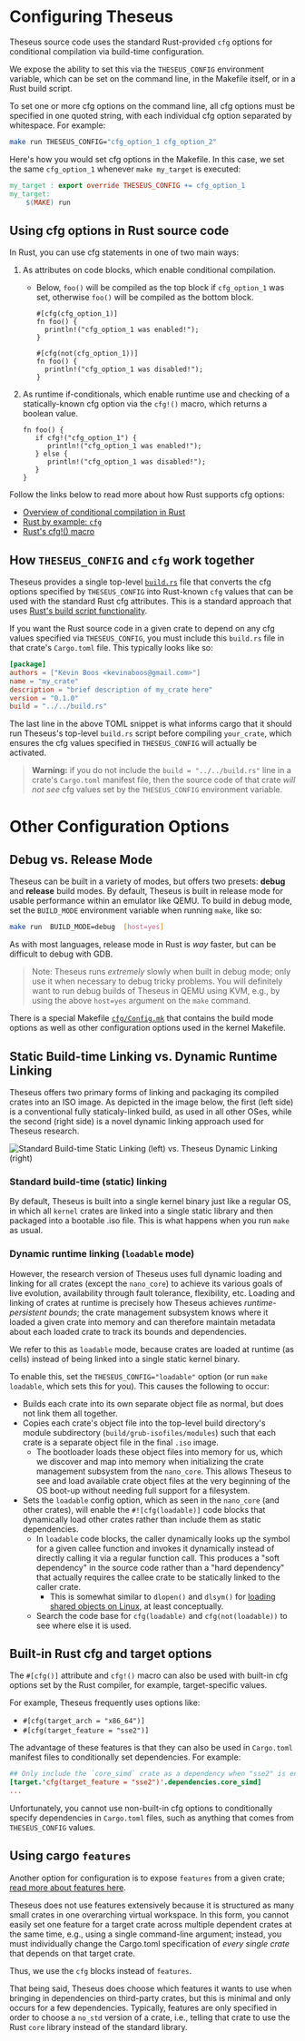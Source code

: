 
# Configuring Theseus

Theseus source code uses the standard Rust-provided `cfg` options for conditional compilation via build-time configuration. 

We expose the ability to set this via the `THESEUS_CONFIG` environment variable, which can be set on the command line, in the Makefile itself, or in a Rust build script. 

To set one or more cfg options on the command line, all cfg options must be specified in one quoted string, with each individual cfg option separated by whitespace. For example:
```sh
make run THESEUS_CONFIG="cfg_option_1 cfg_option_2"
```

Here's how you would set cfg options in the Makefile. In this case, we set the same `cfg_option_1` whenever `make my_target` is executed:
```mk
my_target : export override THESEUS_CONFIG += cfg_option_1
my_target:
    $(MAKE) run
```

## Using cfg options in Rust source code

In Rust, you can use cfg statements in one of two main ways:
1. As attributes on code blocks, which enable conditional compilation.
    * Below, `foo()` will be compiled as the top block if `cfg_option_1` was set, otherwise `foo()` will be compiled as the bottom block. 
        ```rust,no_run,no_playground
        #[cfg(cfg_option_1)]
        fn foo() {
          println!("cfg_option_1 was enabled!");
        }

        #[cfg(not(cfg_option_1))]
        fn foo() {
          println!("cfg_option_1 was disabled!");
        }
        ```

2. As runtime if-conditionals, which enable runtime use and checking of a statically-known cfg option via the `cfg!()` macro, which returns a boolean value.
    ```rust,no_run,no_playground
    fn foo() {
       if cfg!("cfg_option_1") {
          println!("cfg_option_1 was enabled!");
       } else {
          println!("cfg_option_1 was disabled!");
       }
    }
    ```

Follow the links below to read more about how Rust supports cfg options:
* [Overview of conditional compilation in Rust](https://doc.rust-lang.org/reference/conditional-compilation.html)
* [Rust by example: `cfg`](https://doc.rust-lang.org/rust-by-example/attribute/cfg.html)
* [Rust's cfg!() macro](https://doc.rust-lang.org/std/macro.cfg.html)

 

## How `THESEUS_CONFIG` and `cfg` work together

Theseus provides a single top-level [`build.rs`](https://github.com/theseus-os/Theseus/blob/theseus_main/build.rs) file that converts the cfg options specified by `THESEUS_CONFIG` into Rust-known `cfg` values that can be used with the standard Rust cfg attributes. 
This is a standard approach that uses [Rust's build script functionality](https://doc.rust-lang.org/cargo/reference/build-scripts.html).

If you want the Rust source code in a given crate to depend on any cfg values specified via `THESEUS_CONFIG`, you must include this `build.rs` file in that crate's `Cargo.toml` file. 
This typically looks like so:
```toml
[package]
authors = ["Kevin Boos <kevinaboos@gmail.com>"]
name = "my_crate"
description = "brief description of my_crate here"
version = "0.1.0"
build = "../../build.rs"
```
The last line in the above TOML snippet is what informs cargo that it should run Theseus's top-level `build.rs` script before compiling `your_crate`, which ensures the cfg values specified in `THESEUS_CONFIG` will actually be activated.

> **Warning:** if you do not include the `build = "../../build.rs"` line in a crate's `Cargo.toml` manifest file, then the source code of that crate *will not see* cfg values set by the `THESEUS_CONFIG` environment variable.


# Other Configuration Options



## Debug vs. Release Mode

Theseus can be built in a variety of modes, but offers two presets: **debug** and **release** build modes.
By default, Theseus is built in release mode for usable performance within an emulator like QEMU.
To build in debug mode, set the `BUILD_MODE` environment variable when running `make`, like so:
```sh
make run  BUILD_MODE=debug  [host=yes]
```

As with most languages, release mode in Rust is *way* faster, but can be difficult to debug with GDB.

> Note: Theseus runs *extremely* slowly when built in debug mode; only use it when necessary to debug tricky problems. You will definitely want to run debug builds of Theseus in QEMU using KVM, e.g., by using the above `host=yes` argument on the `make` command.


There is a special Makefile [`cfg/Config.mk`](https://github.com/theseus-os/Theseus/blob/theseus_main/cfg/Config.mk) that contains the build mode options as well as other configuration options used in the kernel Makefile.


## Static Build-time Linking vs. Dynamic Runtime Linking

Theseus offers two primary forms of linking and packaging its compiled crates into an ISO image.
As depicted in the image below, the first (left side) is a conventional fully staticaly-linked build, as used in all other OSes,
while the second (right side) is a novel dynamic linking approach used for Theseus research. 

![Standard Build-time Static Linking (left) vs. Theseus Dynamic Linking (right)](images/boot_image.svg)


### Standard build-time (static) linking
By default, Theseus is built into a single kernel binary just like a regular OS, in which all `kernel` crates are linked into a single static library and then packaged into a bootable .iso file.
This is what happens when you run `make` as usual. 

###  Dynamic runtime linking (`loadable` mode)
However, the research version of Theseus uses full dynamic loading and linking for all crates (except the `nano_core`) to achieve its various goals of live evolution, availability through fault tolerance, flexibility, etc. 
Loading and linking of crates at runtime is precisely how Theseus achieves *runtime-persistent bounds*; the crate management subsystem knows where it loaded a given crate into memory and can therefore maintain metadata about each loaded crate to track its bounds and dependencies. 

We refer to this as `loadable` mode, because crates are loaded at runtime (as cells) instead of being linked into a single static kernel binary.

To enable this, set the `THESEUS_CONFIG="loadable"` option (or run `make loadable`, which sets this for you). This causes the following to occur:

* Builds each crate into its own separate object file as normal, but does not link them all together. 
* Copies each crate's object file into the top-level build directory's module subdirectory (`build/grub-isofiles/modules`) such that each crate is a separate object file in the final `.iso` image.
    * The bootloader loads these object files into memory for us, which we discover and map into memory when initializing the crate management subsystem from the `nano_core`. This allows Theseus to see and load available crate object files at the very beginning of the OS boot-up without needing full support for a filesystem. 
* Sets the `loadable` config option, which as seen in the `nano_core` (and other crates), will enable the `#![cfg(loadable)]` code blocks that dynamically load other crates rather than include them as static dependencies.
    * In `loadable` code blocks, the caller dynamically looks up the symbol for a given callee function and invokes it dynamically instead of directly calling it via a regular function call. This produces a "soft dependency" in the source code rather than a "hard dependency" that actually requires the callee crate to be statically linked to the caller crate.
        * This is somewhat similar to `dlopen()` and `dlsym()` for [loading shared objects on Linux](https://man7.org/linux/man-pages/man3/dlsym.3.html), at least conceptually.
    * Search the code base for `cfg(loadable)` and `cfg(not(loadable))` to see where else it is used. 


## Built-in Rust cfg and target options
The `#[cfg()]` attribute and `cfg!()` macro can also be used with built-in cfg options set by the Rust compiler, for example, target-specific values. 

For example, Theseus frequently uses options like:
* `#[cfg(target_arch = "x86_64")]`
* `#[cfg(target_feature = "sse2")]`

The advantage of these features is that they can also be used in `Cargo.toml` manifest files to conditionally set dependencies. For example:
```toml
## Only include the `core_simd` crate as a dependency when "sse2" is enabled.
[target.'cfg(target_feature = "sse2")'.dependencies.core_simd]
...
```

Unfortunately, you cannot use non-built-in cfg options to conditionally specify dependencies in `Cargo.toml` files, such as anything that comes from `THESEUS_CONFIG` values. 


## Using cargo `features`

Another option for configuration is to expose `features` from a given crate; [read more about features here](https://doc.rust-lang.org/cargo/reference/features.html). 

Theseus does not use features extensively because it is structured as many small crates in one overarching virtual workspace. In this form, you cannot easily set one feature for a target crate across multiple dependent crates at the same time, e.g., using a single command-line argument; instead, you must individually change the Cargo.toml specification of *every single crate* that depends on that target crate. 

Thus, we use the `cfg` blocks instead of `features`. 

That being said, Theseus does choose which features it wants to use when bringing in dependencies on third-party crates, but this is minimal and only occurs for a few dependencies. Typically, features are only specified in order to choose a `no_std` version of a crate, i.e., telling that crate to use the Rust `core` library instead of the standard library.
